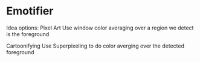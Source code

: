 # Emotifier
Idea options:
Pixel Art
Use window color averaging over a region we detect is the foreground

Cartoonifying
Use Superpixeling to do color averging over the detected foreground




